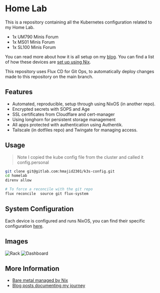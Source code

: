 # Home Lab

This is a repository containing all the Kubernetes configuration related to my Home Lab.

- 1x UM790 Minis Forum
- 1x MS01 Minis Forum
- 1x SL100 Minis Forum

You can read more about how it is all setup on my [blog](https://haseebmajid.dev/series/setup-raspberry-pi-cluster-with-k3s-and-nixos/).
You can find a list of how these devices are [set up using Nix](https://github.com/hmajid2301/dotfiles).

This repository uses Flux CD for Git Ops, to automatically deploy changes made to this repository on the main branch.

## Features

- Automated, reproducible, setup through using NixOS (in another repo).
- Encrypted secrets with SOPS and Age
- SSL certificates from Cloudflare and cert-manager
- Using longhorn for persistent storage management
- All apps protected with authentication using Authentik.
- Tailscale (in dotfiles repo) and Twingate for managing access.
<!-- - Integrated GitHub Actions -->
<!-- - Web application firewall provided by Cloudflare Tunnels -->
<!-- - Next-gen networking using Cilium -->
<!-- - A Renovate-ready repository with pull request diffs provided by flux-local -->
<!-- - Opinionated implementation of Flux from the Home Operations Community's template -->

## Usage

> Note I copied the kube config file from the cluster and called it config.personal

```bash
git clone git@gitlab.com:hmajid2301/k3s-config.git
cd homelab
direnv allow

# To force a reconcile with the git repo
flux reconcile  source git flux-system

```

## System Configuration

Each device is configured and runs NixOS, you can find their specific configuration [here](https://gitlab.com/hmajid2301/dotfiles).

## Images

![Rack](docs/images/rack.jpg)
![Dashboard](docs/images/dashboard.png)

## More Information

- [Bare metal managed by Nix](https://gitlab.com/hmajid2301/dotfiles)
- [Blog posts documenting my journey](https://haseebmajid.dev/posts/2023-11-18-how-i-setup-my-raspberry-pi-cluster-with-nixos/)
